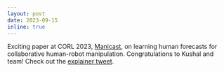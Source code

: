 ```yaml
---
layout: post
date: 2023-09-15
inline: true
---
```


Exciting paper at CORL 2023, [Manicast](https://portal-cornell.github.io/manicast/), on learning human forecasts for collaborative human-robot manipulation. Congratulations to Kushal and team! Check out the [explainer tweet](https://x.com/sanjibac/status/1721947004127904175?s=20).